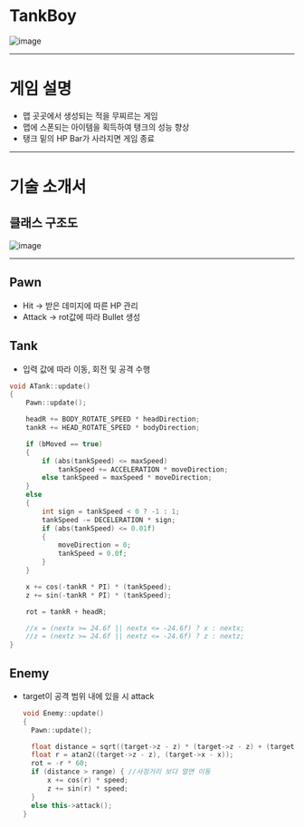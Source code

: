 # TankBoy
![image](https://github.com/chodott/TankBoy/assets/89974193/ff36ad5e-08af-47ef-8e52-c2d99bb3bf82)
- - -

# 게임 설명
- 맵 곳곳에서 생성되는 적을 무찌르는 게임
- 맵에 스폰되는 아이템을 획득하여 탱크의 성능 향상
- 탱크 밑의 HP Bar가 사라지면 게임 종료
- - -
# 기술 소개서
## 클래스 구조도
![image](https://github.com/chodott/AndroidProgramming/assets/89974193/2db69e09-a7c6-4bd3-92cc-19f9b10a6c8f)

- - -
## Pawn
- Hit -> 받은 데미지에 따른 HP 관리
- Attack -> rot값에 따라 Bullet 생성
  

## Tank
- 입력 값에 따라 이동, 회전 및 공격 수행
```c++
void ATank::update()
{
	Pawn::update();

	headR += BODY_ROTATE_SPEED * headDirection;
	tankR += HEAD_ROTATE_SPEED * bodyDirection;

	if (bMoved == true)
	{
		if (abs(tankSpeed) <= maxSpeed)
			tankSpeed += ACCELERATION * moveDirection;
		else tankSpeed = maxSpeed * moveDirection;
	}
	else
	{
		int sign = tankSpeed < 0 ? -1 : 1;
		tankSpeed -= DECELERATION * sign;
		if (abs(tankSpeed) <= 0.01f)
		{
			moveDirection = 0;
			tankSpeed = 0.0f;
		}
	}

	x += cos(-tankR * PI) * (tankSpeed);
	z += sin(-tankR * PI) * (tankSpeed);

	rot = tankR + headR;

	//x = (nextx >= 24.6f || nextx <= -24.6f) ? x : nextx;
	//z = (nextz >= 24.6f || nextz <= -24.6f) ? z : nextz;
}
```

## Enemy
- target이 공격 범위 내에 있을 시 attack
  
  ```c++
  void Enemy::update()
  {
	Pawn::update();

	float distance = sqrt((target->z - z) * (target->z - z) + (target->x -x) * (target->x - x)); //간격
	float r = atan2((target->z - z), (target->x - x));
	rot = -r * 60;
	if (distance > range) { //사정거리 보다 멀면 이동
		x += cos(r) * speed;
		z += sin(r) * speed;
	}
	else this->attack();
  }
```
